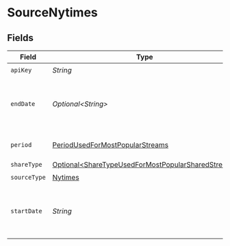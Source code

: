 # SourceNytimes


## Fields

| Field                                                                                                                | Type                                                                                                                 | Required                                                                                                             | Description                                                                                                          | Example                                                                                                              |
| -------------------------------------------------------------------------------------------------------------------- | -------------------------------------------------------------------------------------------------------------------- | -------------------------------------------------------------------------------------------------------------------- | -------------------------------------------------------------------------------------------------------------------- | -------------------------------------------------------------------------------------------------------------------- |
| `apiKey`                                                                                                             | *String*                                                                                                             | :heavy_check_mark:                                                                                                   | API Key                                                                                                              |                                                                                                                      |
| `endDate`                                                                                                            | *Optional\<String>*                                                                                                  | :heavy_minus_sign:                                                                                                   | End date to stop the article retrieval (format YYYY-MM)                                                              | 2022-08                                                                                                              |
| `period`                                                                                                             | [PeriodUsedForMostPopularStreams](../../models/shared/PeriodUsedForMostPopularStreams.md)                            | :heavy_check_mark:                                                                                                   | Period of time (in days)                                                                                             |                                                                                                                      |
| `shareType`                                                                                                          | [Optional\<ShareTypeUsedForMostPopularSharedStream>](../../models/shared/ShareTypeUsedForMostPopularSharedStream.md) | :heavy_minus_sign:                                                                                                   | Share Type                                                                                                           |                                                                                                                      |
| `sourceType`                                                                                                         | [Nytimes](../../models/shared/Nytimes.md)                                                                            | :heavy_check_mark:                                                                                                   | N/A                                                                                                                  |                                                                                                                      |
| `startDate`                                                                                                          | *String*                                                                                                             | :heavy_check_mark:                                                                                                   | Start date to begin the article retrieval (format YYYY-MM)                                                           | 2022-08                                                                                                              |